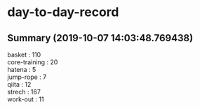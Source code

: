 # day-to-day-record  
## Summary  (2019-10-07 14:03:48.769438)  
basket : 110  
core-training : 20  
hatena : 5  
jump-rope : 7  
qiita : 12  
strech : 167  
work-out : 11  
